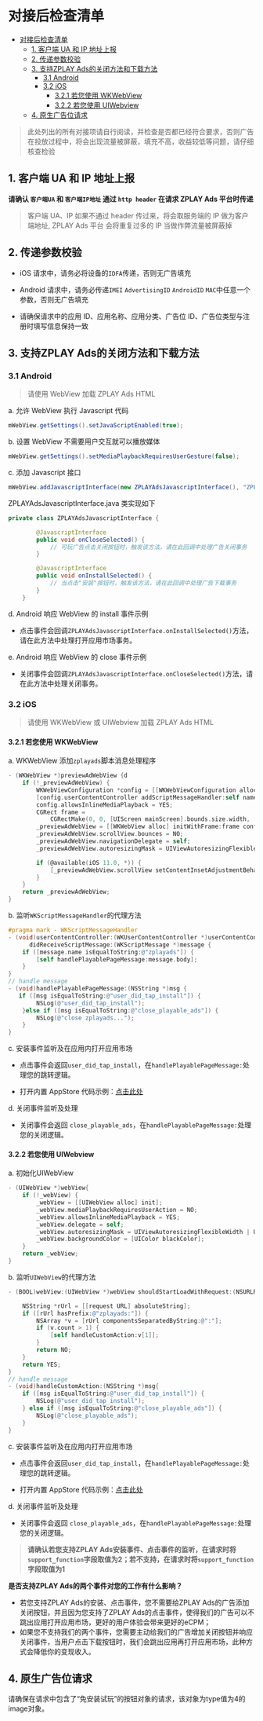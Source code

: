# 对接后检查清单

- [对接后检查清单](#%E5%AF%B9%E6%8E%A5%E5%90%8E%E6%A3%80%E6%9F%A5%E6%B8%85%E5%8D%95)
  - [1. 客户端 UA 和 IP 地址上报](#1-%E5%AE%A2%E6%88%B7%E7%AB%AF-ua-%E5%92%8C-ip-%E5%9C%B0%E5%9D%80%E4%B8%8A%E6%8A%A5)
  - [2. 传递参数校验](#2-%E4%BC%A0%E9%80%92%E5%8F%82%E6%95%B0%E6%A0%A1%E9%AA%8C)
  - [3. 支持ZPLAY Ads的关闭方法和下载方法](#3-%E6%94%AF%E6%8C%81zplay-ads%E7%9A%84%E5%85%B3%E9%97%AD%E6%96%B9%E6%B3%95%E5%92%8C%E4%B8%8B%E8%BD%BD%E6%96%B9%E6%B3%95)
    - [3.1 Android](#31-android)
    - [3.2 iOS](#32-ios)
      - [3.2.1 若您使用 WKWebView](#321-%E8%8B%A5%E6%82%A8%E4%BD%BF%E7%94%A8-wkwebview)
      - [3.2.2 若您使用 UIWebview](#322-%E8%8B%A5%E6%82%A8%E4%BD%BF%E7%94%A8-uiwebview)
  - [4. 原生广告位请求](#4-%E5%8E%9F%E7%94%9F%E5%B9%BF%E5%91%8A%E4%BD%8D%E8%AF%B7%E6%B1%82)

> 此处列出的所有对接项请自行阅读，并检查是否都已经符合要求，否则广告在投放过程中，将会出现流量被屏蔽，填充不高，收益较低等问题，请仔细核查检验

## 1. 客户端 UA 和 IP 地址上报

**请确认 `客户端UA` 和 `客户端IP地址` 通过 `http header` 在请求 ZPLAY Ads 平台时传递**

> 客户端 UA、IP 如果不通过 header 传过来，将会取服务端的 IP 做为客户端地址, ZPLAY Ads 平台 会将重复过多的 IP 当做作弊流量被屏蔽掉

## 2. 传递参数校验

- iOS 请求中，请务必将设备的`IDFA`传递，否则无广告填充

- Android 请求中，请务必传递`IMEI` `AdvertisingID` `AndroidID` `MAC`中任意一个参数，否则无广告填充

- 请确保请求中的应用 ID、应用名称、应用分类、广告位 ID、广告位类型与注册时填写信息保持一致

## 3. 支持ZPLAY Ads的关闭方法和下载方法

### 3.1 Android

> 请使用 WebView 加载 ZPLAY Ads HTML

a. 允许 WebView 执行 Javascript 代码

```java
mWebView.getSettings().setJavaScriptEnabled(true);
```

b. 设置 WebView 不需要用户交互就可以播放媒体

```java
mWebView.getSettings().setMediaPlaybackRequiresUserGesture(false);
```

c. 添加 Javascript 接口

```java
mWebView.addJavascriptInterface(new ZPLAYAdsJavascriptInterface(), "ZPLAYAds");
```

ZPLAYAdsJavascriptInterface.java 类实现如下

```java
private class ZPLAYAdsJavascriptInterface {

        @JavascriptInterface
        public void onCloseSelected() {
            // 可玩广告点击关闭按钮时，触发该方法，请在此回调中处理广告关闭事务
        }

        @JavascriptInterface
        public void onInstallSelected() {
            // 当点击"安装"按钮时，触发该方法，请在此回调中处理广告下载事务
        }
    }
```

d. Android 响应 WebView 的 install 事件示例

- 点击事件会回调`ZPLAYAdsJavascriptInterface.onInstallSelected()`方法，请在此方法中处理打开应用市场事务。

e. Android 响应 WebView 的 close 事件示例

- 关闭事件会回调`ZPLAYAdsJavascriptInterface.onCloseSelected()`方法，请在此方法中处理关闭事务。

### 3.2 iOS

> 请使用 WKWebView 或 UIWebview 加载 ZPLAY Ads HTML

#### 3.2.1 若您使用 WKWebView
a. WKWebView 添加`zplayads`脚本消息处理程序

```objective-c
- (WKWebView *)previewAdWebView {d
    if (!_previewAdWebView) {
        WKWebViewConfiguration *config = [[WKWebViewConfiguration alloc] init];
        [config.userContentController addScriptMessageHandler:self name:@"zplayads"];
        config.allowsInlineMediaPlayback = YES;
        CGRect frame =
            CGRectMake(0, 0, [UIScreen mainScreen].bounds.size.width, [UIScreen mainScreen].bounds.size.height);
        _previewAdWebView = [[WKWebView alloc] initWithFrame:frame configuration:config];
        _previewAdWebView.scrollView.bounces = NO;
        _previewAdWebView.navigationDelegate = self;
        _previewAdWebView.autoresizingMask = UIViewAutoresizingFlexibleWidth | UIViewAutoresizingFlexibleHeight;

        if (@available(iOS 11.0, *)) {
            [_previewAdWebView.scrollView setContentInsetAdjustmentBehavior:UIScrollViewContentInsetAdjustmentNever];
        }
    }
    return _previewAdWebView;
}
```

b. 监听`WKScriptMessageHandler`的代理方法

```objective-c
#pragma mark - WKScriptMessageHandler
- (void)userContentController:(WKUserContentController *)userContentController
      didReceiveScriptMessage:(WKScriptMessage *)message {
    if ([message.name isEqualToString:@"zplayads"]) {
        [self handlePlayablePageMessage:message.body];
    }
}
// handle message
- (void)handlePlayablePageMessage:(NSString *)msg {
   if ([msg isEqualToString:@"user_did_tap_install"]) {
        NSLog(@"user_did_tap_install");
    }else if ([msg isEqualToString:@"close_playable_ads"]) {
        NSLog(@"close zplayads...");
    }
}
```
c. 安装事件监听及在应用内打开应用市场

- 点击事件会返回`user_did_tap_install`，在`handlePlayablePageMessage:`处理您的跳转逻辑。

- 打开内置 AppStore 代码示例：[点击此处](AppStore)

d. 关闭事件监听及处理

- 关闭事件会返回 `close_playable_ads`，在`handlePlayablePageMessage:`处理您的关闭逻辑。

#### 3.2.2 若您使用 UIWebview

a. 初始化UIWebView

```objective-c
- (UIWebView *)webView{
    if (!_webView) {
        _webView = [[UIWebView alloc] init];
        _webView.mediaPlaybackRequiresUserAction = NO;
        _webView.allowsInlineMediaPlayback = YES;
        _webView.delegate = self;
        _webView.autoresizingMask = UIViewAutoresizingFlexibleWidth | UIViewAutoresizingFlexibleHeight;
        _webView.backgroundColor = [UIColor blackColor];
    }
    return _webView;
}
```

b. 监听`UIWebView`的代理方法

```objective-c
- (BOOL)webView:(UIWebView *)webView shouldStartLoadWithRequest:(NSURLRequest *)request navigationType:(UIWebViewNavigationType)navigationType{

    NSString *rUrl = [[request URL] absoluteString];
    if ([rUrl hasPrefix:@"zplayads:"]) {
        NSArray *v = [rUrl componentsSeparatedByString:@":"];
        if (v.count > 1) {
            [self handleCustomAction:v[1]];
        }
        return NO;
    }
    return YES;
}
// handle message
- (void)handleCustomAction:(NSString *)msg{
    if ([msg isEqualToString:@"user_did_tap_install"]) {
        NSLog(@"user_did_tap_install");
    } else if ([msg isEqualToString:@"close_playable_ads"]) {
        NSLog(@"close_playable_ads");
    }
}
```

c. 安装事件监听及在应用内打开应用市场

- 点击事件会返回`user_did_tap_install`，在`handlePlayablePageMessage:`处理您的跳转逻辑。

- 打开内置 AppStore 代码示例：[点击此处](AppStore)

d. 关闭事件监听及处理

- 关闭事件会返回 `close_playable_ads`，在`handlePlayablePageMessage:`处理您的关闭逻辑。

> **请确认若您支持ZPLAY Ads安装事件、点击事件的监听，在请求时将`support_function`字段取值为2；若不支持，在请求时将`support_function`字段取值为1**

**是否支持ZPLAY Ads的两个事件对您的工作有什么影响？**

- 若您支持ZPLAY Ads的安装、点击事件，您不需要给ZPLAY Ads的广告添加关闭按钮，并且因为您支持了ZPLAY Ads的点击事件，使得我们的广告可以不跳出应用打开应用市场，更好的用户体验会带来更好的eCPM；
- 如果您不支持我们的两个事件，您需要主动给我们的广告增加关闭按钮并响应关闭事件，当用户点击下载按钮时，我们会跳出应用再打开应用市场，此种方式会降低你的变现收入。

## 4. 原生广告位请求

请确保在请求中包含了“免安装试玩”的按钮对象的请求，该对象为type值为4的image对象。
